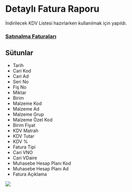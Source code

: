 # Detaylı Fatura Raporu
İndirilecek KDV Listesi hazırlarken kullanılmak için yapıldı.

### [Satınalma Faturaları](https://github.com/ugurozpinar/logosql/blob/master/Tablo%20Açıklamaları "Detaylı Satınalma Faturaları Dökümü")

## Sütunlar
* Tarih
* Cari Kod
* Cari Ad
* Seri No
* Fiş No
* Miktar
* Birim
* Malzeme Kod
* Malzeme Ad
* Malzeme Grup
* Malzeme Özel Kod
* Birim Fiyat
* KDV Matrah
* KDV Tutar
* KDV %
* Fatura Tipi
* Cari VNO
* Cari VDaire
* Muhasebe Hesap Planı Kod
* Muhasebe Hesap Planı Ad
* Fatura Açıklama

![](https://github.com/ugurozpinar/logosql/blob/master/Screenshots/satinalmafaturalardetay.png?raw=true)